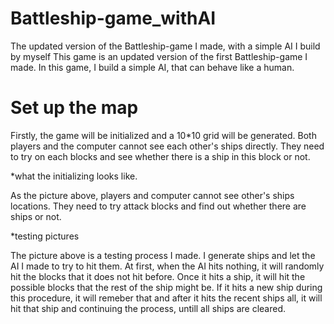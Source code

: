 # Battleship-game_withAI
The updated version of the Battleship-game I made, with a simple AI I build by myself
This game is an updated version of the first Battleship-game I made.
In this game, I build a simple AI, that can behave like a human.

# Set up the map
Firstly, the game will be initialized and a 10*10 grid will be generated.
Both players and the computer cannot see each other's ships directly. They need to try on each blocks and see whether there is a ship in this block or not.

*what the initializing looks like.


As the picture above, players and computer cannot see other's ships locations. They need to try attack blocks and find out whether there are ships or not.

*testing pictures


The picture above is a testing process I made. I generate ships and let the AI I made to try to hit them. At first, when the AI hits nothing, it will randomly
hit the blocks that it does not hit before. Once it hits a ship, it will hit the possible blocks that the rest of the ship might be. If it hits a new ship during this procedure, it will remeber that and after it hits the recent ships all, it will hit that ship and continuing the process, untill all ships are cleared.
